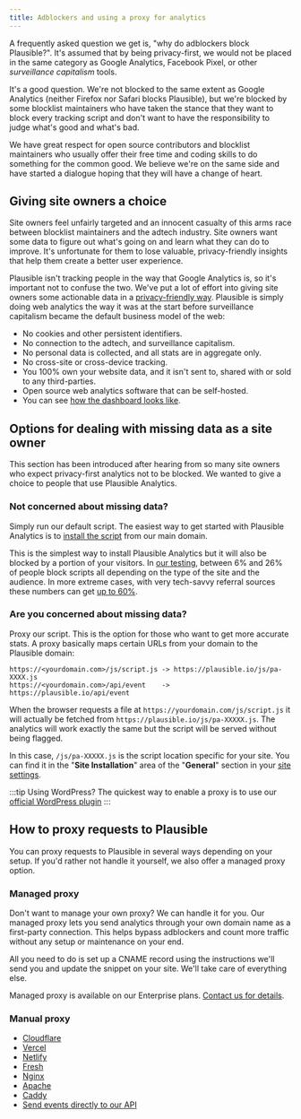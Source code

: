 ```yaml
---
title: Adblockers and using a proxy for analytics
---
```


A frequently asked question we get is, "why do adblockers block Plausible?". It's assumed that by being privacy-first, we would not be placed in the same category as Google Analytics, Facebook Pixel, or other _surveillance capitalism_ tools.

It's a good question. We're not blocked to the same extent as Google Analytics (neither Firefox nor Safari blocks Plausible), but we're blocked by some blocklist maintainers who have taken the stance that they want to block every tracking script and don't want to have the responsibility to judge what's good and what's bad.

We have great respect for open source contributors and blocklist maintainers who usually offer their free time and coding skills to do something for the common good. We believe we're on the same side and have started a dialogue hoping that they will have a change of heart.

## Giving site owners a choice

Site owners feel unfairly targeted and an innocent casualty of this arms race between blocklist maintainers and the adtech industry. Site owners want some data to figure out what's going on and learn what they can do to improve. It's unfortunate for them to lose valuable, privacy-friendly insights that help them create a better user experience.

Plausible isn't tracking people in the way that Google Analytics is, so it's important not to confuse the two. We've put a lot of effort into giving site owners some actionable data in a [privacy-friendly way](https://plausible.io/privacy-focused-web-analytics). Plausible is simply doing web analytics the way it was at the start before surveillance capitalism became the default business model of the web:

* No cookies and other persistent identifiers.
* No connection to the adtech, and surveillance capitalism.
* No personal data is collected, and all stats are in aggregate only.
* No cross-site or cross-device tracking.
* You 100% own your website data, and it isn't sent to, shared with or sold to any third-parties.
* Open source web analytics software that can be self-hosted.
* You can see [how the dashboard looks like](https://plausible.io/plausible.io).

## Options for dealing with missing data as a site owner

This section has been introduced after hearing from so many site owners who expect privacy-first analytics not to be blocked. We wanted to give a choice to people that use Plausible Analytics.

### Not concerned about missing data?

Simply run our default script. The easiest way to get started with Plausible Analytics is to [install the script](/docs/plausible-script.md) from our main domain.

This is the simplest way to install Plausible Analytics but it will also be blocked by a portion of your visitors. In [our testing](https://markosaric.com/google-analytics-blocking/), between 6% and 26% of people block scripts all depending on the type of the site and the audience. In more extreme cases, with very tech-savvy referral sources these numbers can get [up to 60%](https://plausible.io/blog/google-analytics-adblockers-missing-data).

### Are you concerned about missing data?

Proxy our script. This is the option for those who want to get more accurate stats. A proxy basically maps certain URLs from your domain to the Plausible domain:

```
https://<yourdomain.com>/js/script.js -> https://plausible.io/js/pa-XXXX.js
https://<yourdomain.com>/api/event    -> https://plausible.io/api/event
```

When the browser requests a file at `https://yourdomain.com/js/script.js` it will actually be fetched from `https://plausible.io/js/pa-XXXXX.js`. The analytics will work exactly the same but the script will be served without being flagged.

In this case, `/js/pa-XXXXX.js` is the script location specific for your site. You can find it in the "**Site Installation**" area of the "**General**" section in your [site settings](website-settings.md).

:::tip Using WordPress?
The quickest way to enable a proxy is to use our [official WordPress plugin](https://plausible.io/wordpress-analytics-plugin)
:::

## How to proxy requests to Plausible

You can proxy requests to Plausible in several ways depending on your setup. If you'd rather not handle it yourself, we also offer a managed proxy option.

### Managed proxy

Don't want to manage your own proxy? We can handle it for you. Our managed proxy lets you send analytics through your own domain name as a first-party connection. This helps bypass adblockers and count more traffic without any setup or maintenance on your end.

All you need to do is set up a CNAME record using the instructions we'll send you and update the snippet on your site. We'll take care of everything else.

Managed proxy is available on our Enterprise plans. [Contact us for details](https://plausible.io/contact).

### Manual proxy

* [Cloudflare](/docs/proxy/guides/cloudflare)
* [Vercel](/docs/proxy/guides/vercel)
* [Netlify](/docs/proxy/guides/netlify)
* [Fresh](/docs/proxy/guides/fresh)
* [Nginx](/docs/proxy/guides/nginx)
* [Apache](/docs/proxy/guides/apache)
* [Caddy](/docs/proxy/guides/caddy)
* [Send events directly to our API](/docs/events-api)
